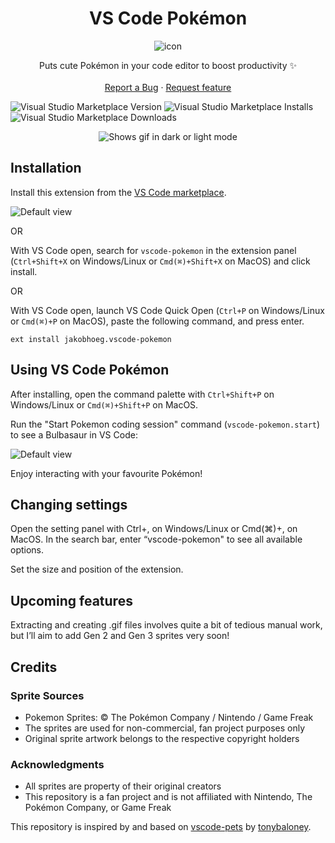 <div align='center'>

# VS Code Pokémon

![icon](https://github.com/jakobhoeg/vscode-pokemon/raw/main/icon.png)
</div>    

<p align="center">
    Puts cute Pokémon in your code editor to boost productivity ✨
    <br>
    <br>
    <a href="https://github.com/jakobhoeg/vscode-pokemon/issues/new?assignees=&labels=feature&template=bug_report.md&title=">Report a Bug</a>
    ·
    <a href="https://github.com/jakobhoeg/vscode-pokemon/issues/new?assignees=&labels=feature&template=feature_request.md&title=">Request feature</a>
</p>

![Visual Studio Marketplace Version](https://img.shields.io/visual-studio-marketplace/v/jakobhoeg.vscode-pokemon)
![Visual Studio Marketplace Installs](https://img.shields.io/visual-studio-marketplace/i/jakobhoeg.vscode-pokemon)
![Visual Studio Marketplace Downloads](https://img.shields.io/visual-studio-marketplace/d/jakobhoeg.vscode-pokemon)

<div align="center">
<picture>
  <source media="(prefers-color-scheme: dark)" srcset="https://github.com/jakobhoeg/vscode-pokemon/raw/main/vscode-pokemon.gif">
  <source media="(prefers-color-scheme: light)" srcset="https://github.com/jakobhoeg/vscode-pokemon/raw/main/vscode-pokemon-light.gif">
  <img alt="Shows gif in dark or light mode" src="https://github.com/jakobhoeg/vscode-pokemon/raw/main/vscode-pokemon-light.gif">
</picture>
</div>

## Installation

Install this extension from the [VS Code marketplace](https://marketplace.visualstudio.com/items?itemName=jakobhoeg.vscode-pokemon).

![Default view](https://github.com/jakobhoeg/vscode-pokemon/raw/main/install.png)

OR

With VS Code open, search for `vscode-pokemon` in the extension panel (`Ctrl+Shift+X` on Windows/Linux or `Cmd(⌘)+Shift+X` on MacOS) and click install.

OR

With VS Code open, launch VS Code Quick Open (`Ctrl+P` on Windows/Linux or `Cmd(⌘)+P` on MacOS), paste the following command, and press enter.

`ext install jakobhoeg.vscode-pokemon`

## Using VS Code Pokémon

After installing, open the command palette with `Ctrl+Shift+P` on Windows/Linux or `Cmd(⌘)+Shift+P` on MacOS.  

Run the "Start Pokemon coding session" command (`vscode-pokemon.start`) to see a Bulbasaur in VS Code:

![Default view](https://github.com/jakobhoeg/vscode-pokemon/raw/main/usage.png)

Enjoy interacting with your favourite Pokémon!

## Changing settings

Open the setting panel with Ctrl+, on Windows/Linux or Cmd(⌘)+, on MacOS. In the search bar, enter “vscode-pokemon" to see all available options.

Set the size and position of the extension.

## Upcoming features

Extracting and creating .gif files involves quite a bit of tedious manual work, but I’ll aim to add Gen 2 and Gen 3 sprites very soon!

## Credits

### Sprite Sources
- Pokemon Sprites: © The Pokémon Company / Nintendo / Game Freak
- The sprites are used for non-commercial, fan project purposes only
- Original sprite artwork belongs to the respective copyright holders 

### Acknowledgments
- All sprites are property of their original creators
- This repository is a fan project and is not affiliated with Nintendo, The Pokémon Company, or Game Freak

This repository is inspired by and based on [vscode-pets](https://github.com/tonybaloney/vscode-pets) by [tonybaloney](https://github.com/tonybaloney).
